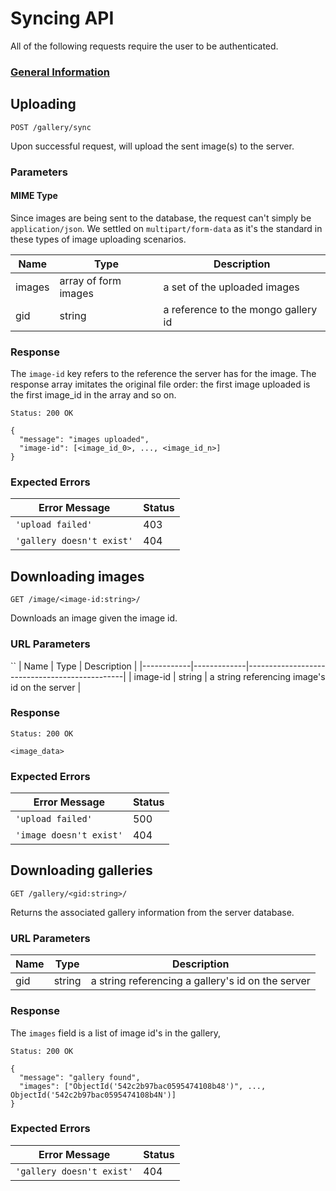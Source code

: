 # Syncing API

All of the following requests require the user to be authenticated.

### [General Information](./README.md)

## Uploading

`POST /gallery/sync`

Upon successful request, will upload the sent image(s) to the server.

### Parameters

#### MIME Type

Since images are being sent to the database, the request can't simply be
`application/json`. We settled on `multipart/form-data` as it's the standard
in these types of image uploading scenarios.

| Name       | Type                 | Description                         |
|------------|----------------------|-------------------------------------|
| images     | array of form images | a set of the uploaded images        |
| gid        | string               | a reference to the mongo gallery id |

### Response

The `image-id` key refers to the reference the server has for the image. The
response array imitates the original file order: the first image uploaded is
the first image_id in the array and so on.

`Status: 200 OK`
```
{
  "message": "images uploaded",
  "image-id": [<image_id_0>, ..., <image_id_n>]
}
```

### Expected Errors

| Error Message             | Status |
|---------------------------|--------|
| `'upload failed'`         |   403  |
| `'gallery doesn't exist'` |   404  |

## Downloading images

`GET /image/<image-id:string>/`

Downloads an image given the image id.

### URL Parameters
``
| Name       | Type        | Description                                   |
|------------|-------------|-----------------------------------------------|
| image-id   | string      | a string referencing image's id on the server |

### Response

`Status: 200 OK`
```
<image_data>
```

### Expected Errors

| Error Message             | Status |
|---------------------------|--------|
| `'upload failed'`         |   500  |
| `'image doesn't exist'`   |   404  |

## Downloading galleries

`GET /gallery/<gid:string>/`

Returns the associated gallery information from the server database.

### URL Parameters

| Name       | Type      | Description                                       |
|------------|-----------|---------------------------------------------------|
| gid        | string    | a string referencing a gallery's id on the server |

### Response

The `images` field is a list of image id's in the gallery,

`Status: 200 OK`
```
{
  "message": "gallery found",
  "images": ["ObjectId('542c2b97bac0595474108b48')", ..., ObjectId('542c2b97bac0595474108b4N')]
}
```

### Expected Errors

| Error Message             | Status |
|---------------------------|--------|
| `'gallery doesn't exist'` |   404  |

